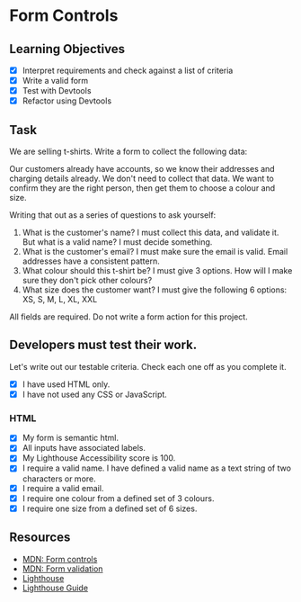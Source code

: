 # Form Controls

## Learning Objectives

<!--{{<objectives>}}>-->

- [x] Interpret requirements and check against a list of criteria
- [x] Write a valid form
- [x] Test with Devtools
- [x] Refactor using Devtools
<!--{{<objectives>}}>-->

## Task

We are selling t-shirts. Write a form to collect the following data:

Our customers already have accounts, so we know their addresses and charging details already. We don't need to collect that data. We want to confirm they are the right person, then get them to choose a colour and size.

Writing that out as a series of questions to ask yourself:

1. What is the customer's name? I must collect this data, and validate it. But what is a valid name? I must decide something.
2. What is the customer's email? I must make sure the email is valid. Email addresses have a consistent pattern.
3. What colour should this t-shirt be? I must give 3 options. How will I make sure they don't pick other colours?
4. What size does the customer want? I must give the following 6 options: XS, S, M, L, XL, XXL

All fields are required.
Do not write a form action for this project.

## Developers must test their work.

Let's write out our testable criteria. Check each one off as you complete it.

- [x] I have used HTML only.
- [x] I have not used any CSS or JavaScript.

### HTML

- [x] My form is semantic html.
- [x] All inputs have associated labels.
- [x] My Lighthouse Accessibility score is 100.
- [x] I require a valid name. I have defined a valid name as a text string of two characters or more.
- [x] I require a valid email.
- [x] I require one colour from a defined set of 3 colours.
- [x] I require one size from a defined set of 6 sizes.

## Resources

- [MDN: Form controls](https://developer.mozilla.org/en-US/docs/Learn/Forms)
- [MDN: Form validation](https://developer.mozilla.org/en-US/docs/Learn/Forms/Form_validation)
- [Lighthouse](https://developers.google.com/web/tools/lighthouse)
- [Lighthouse Guide](https://programming.codeyourfuture.io/guides/testing/lighthouse)
